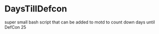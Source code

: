 # DaysTillDefcon
super small bash script that can be added to motd to count down days until DefCon 25
